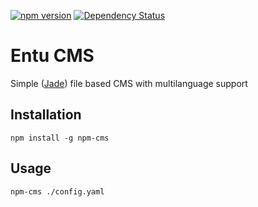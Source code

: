 [![npm version](https://badge.fury.io/js/entu-cms.svg)](https://badge.fury.io/js/entu-cms)
[![Dependency Status](https://david-dm.org/argoroots/entu-cms.svg)](https://david-dm.org/argoroots/entu-cms)

# Entu CMS

Simple ([Jade](http://jade-lang.com)) file based CMS with multilanguage support


## Installation

    npm install -g npm-cms


## Usage

    npm-cms ./config.yaml
